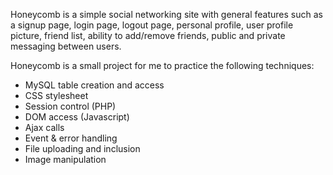 Honeycomb is a simple social networking site with general features such as a signup page, login page, logout page, personal profile, user profile picture, friend list, ability to add/remove friends, public and private messaging between users.

Honeycomb is a small project for me to practice the following techniques: 
- MySQL table creation and access
- CSS stylesheet
- Session control (PHP)
- DOM access (Javascript)
- Ajax calls
- Event & error handling
- File uploading and inclusion
- Image manipulation